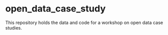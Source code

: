 # open_data_case_study
This repository holds the data and code for a workshop on open data case studies.
